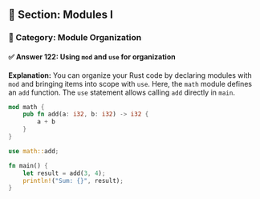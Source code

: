 ## 📘 Section: Modules I  
### 🔹 Category: Module Organization  
#### ✅ Answer 122: Using `mod` and `use` for organization

**Explanation:**
You can organize your Rust code by declaring modules with `mod` and bringing items into scope with `use`. Here, the `math` module defines an `add` function. The `use` statement allows calling `add` directly in `main`.

```rust
mod math {
    pub fn add(a: i32, b: i32) -> i32 {
        a + b
    }
}

use math::add;

fn main() {
    let result = add(3, 4);
    println!("Sum: {}", result);
}
```

